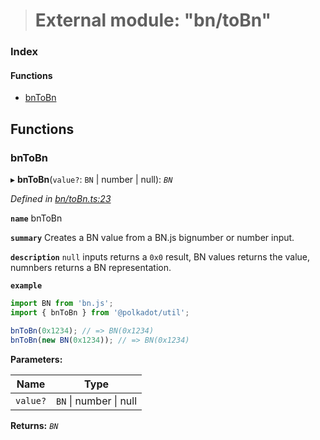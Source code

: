 > # External module: "bn/toBn"

### Index

#### Functions

* [bnToBn](_bn_tobn_.md#bntobn)

## Functions

###  bnToBn

▸ **bnToBn**(`value?`: `BN` | number | null): *`BN`*

*Defined in [bn/toBn.ts:23](https://github.com/polkadot-js/common/blob/e5ab357/packages/util/src/bn/toBn.ts#L23)*

**`name`** bnToBn

**`summary`** Creates a BN value from a BN.js bignumber or number input.

**`description`** 
`null` inputs returns a `0x0` result, BN values returns the value, numnbers returns a BN representation.

**`example`** 
<BR>

```javascript
import BN from 'bn.js';
import { bnToBn } from '@polkadot/util';

bnToBn(0x1234); // => BN(0x1234)
bnToBn(new BN(0x1234)); // => BN(0x1234)
```

**Parameters:**

Name | Type |
------ | ------ |
`value?` | `BN` \| number \| null |

**Returns:** *`BN`*